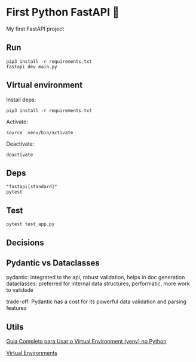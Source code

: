 # First Python FastAPI 🚀

My first FastAPI project

## Run

```
pip3 install -r requirements.txt
fastapi dev main.py
```

## Virtual environment

Install deps:

```
pip3 install -r requirements.txt
```

Activate:

```
source .venv/bin/activate
```

Deactivate:

```
deactivate
```

## Deps

```
"fastapi[standard]"
pytest
```

## Test

```
pytest test_app.py
```

## Decisions

## Pydantic vs Dataclasses

pydantic: integrated to the api, robust validation, helps in doc generation
dataclasses: preferred for internal data structures, performatic, more work to validade

trade-off: Pydantic has a cost for its powerful data validation and parsing features

## Utils

[Guia Completo para Usar o Virtual Environment (venv) no Python](https://dev.to/franciscojdsjr/guia-completo-para-usar-o-virtual-environment-venv-no-python-57bo)

[Virtual Environments](https://fastapi.tiangolo.com/virtual-environments/#check-the-virtual-environment-is-active)

